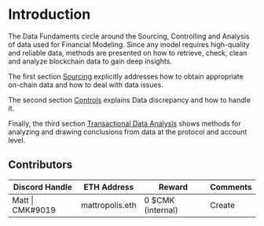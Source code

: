 # Introduction

The Data Fundaments circle around the Sourcing, Controlling and Analysis of data used for Financial Modeling. Since any model requires high-quality and reliable data, methods are presented on how to retrieve, check, clean and analyze blockchain data to gain deep insights.

The first section [Sourcing](broken-reference) explicitly addresses how to obtain appropriate on-chain data and how to deal with data issues.

The second section [Controls](broken-reference) explains Data discrepancy and how to handle it.

Finally, the third section [Transactional Data Analysis](broken-reference) shows methods for analyzing and drawing conclusions from data at the protocol and account level.

## Contributors

| Discord Handle   | ETH Address     | Reward            | Comments |
| ---------------- | --------------- | ----------------- | -------- |
| Matt \| CMK#9019 | mattropolis.eth | 0 $CMK (internal) | Create   |
